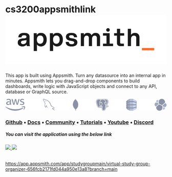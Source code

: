 # cs3200appsmithlink![](https://raw.githubusercontent.com/appsmithorg/appsmith/release/static/appsmith_logo_primary.png)

This app is built using Appsmith. Turn any datasource into an internal app in minutes. Appsmith lets you drag-and-drop components to build dashboards, write logic with JavaScript objects and connect to any API, database or GraphQL source.

![](https://raw.githubusercontent.com/appsmithorg/appsmith/release/static/images/integrations.png)

### [Github](https://github.com/appsmithorg/appsmith) • [Docs](https://docs.appsmith.com/?utm_source=github&utm_medium=social&utm_content=appsmith_docs&utm_campaign=null&utm_term=appsmith_docs) • [Community](https://community.appsmith.com/) • [Tutorials](https://github.com/appsmithorg/appsmith/tree/update/readme#tutorials) • [Youtube](https://www.youtube.com/appsmith) • [Discord](https://discord.gg/rBTTVJp)

##### You can visit the application using the below link

###### [![](https://assets.appsmith.com/git-sync/Buttons.svg) ]([https://app.appsmith.com/applications/656ba4dd427200263975dd2f/pages/656ba4dd427200263975dd32](https://app.appsmith.com/app/studygroupmain/virtual-study-group-organizer-656fcb2171fd044a950e13a8?branch=main)) [![](https://assets.appsmith.com/git-sync/Buttons2.svg)](https://app.appsmith.com/applications/656ba4dd427200263975dd2f/pages/656ba4dd427200263975dd32/edit)

https://app.appsmith.com/app/studygroupmain/virtual-study-group-organizer-656fcb2171fd044a950e13a8?branch=main
